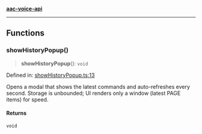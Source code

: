 [**aac-voice-api**](../api-specification.md)

***

## Functions

### showHistoryPopup()

> **showHistoryPopup**(): `void`

Defined in: [showHistoryPopup.ts:13](https://github.com/Capstone-Projects-2025-Fall/project-001-aac-api/blob/2e181446a0955d6e69720fafcb5e1ba075e3f20f/src/showHistoryPopup.ts#L13)

Opens a modal that shows the latest commands and auto-refreshes every second.
Storage is unbounded; UI renders only a window (latest PAGE items) for speed.

#### Returns

`void`
